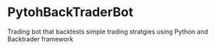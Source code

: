 # PytohBackTraderBot
Trading bot that backtests simple trading stratgies using Python and Backtrader framework

